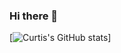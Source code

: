 ### Hi there 👋

[![Curtis's GitHub stats]([https://github-readme-stats-git-master-curtismills-projects.vercel.app/api?username=curtismills](https://my-github-stats-git-dependabot-npma-221c62-curtismills-projects.vercel.app))]
<!--
**CurtisMills/CurtisMills** is a ✨ _special_ ✨ repository because its `README.md` (this file) appears on your GitHub profile.

github-readme-stats-git-master-curtismills-projects.vercel.app
Here are some ideas to get you started:

- 🔭 I’m currently working on ...
- 🌱 I’m currently learning ...
- 👯 I’m looking to collaborate on ...
- 🤔 I’m looking for help with ...
- 💬 Ask me about ...
- 📫 How to reach me: ...
- 😄 Pronouns: ...
- ⚡ Fun fact: ...
-->
